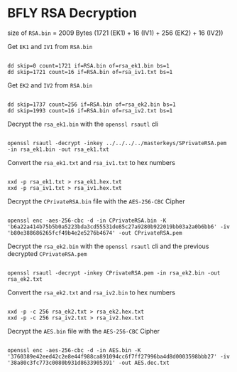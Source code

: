 # BFLY RSA Decryption

size of `RSA.bin` = 2009 Bytes (1721 (EK1) + 16 (IV1) + 256 (EK2) + 16 (IV2))

Get `EK1` and `IV1` from `RSA.bin`
<pre><code>
dd skip=0 count=1721 if=RSA.bin of=rsa_ek1.bin bs=1
dd skip=1721 count=16 if=RSA.bin of=rsa_iv1.txt bs=1
</code></pre>

Get `EK2` and `IV2` from `RSA.bin`
<pre><code>
dd skip=1737 count=256 if=RSA.bin of=rsa_ek2.bin bs=1
dd skip=1993 count=16 if=RSA.bin of=rsa_iv2.txt bs=1
</code></pre>

Decrypt the `rsa_ek1.bin` with the `openssl rsautl` cli
<pre><code>
openssl rsautl -decrypt -inkey ../../../../masterkeys/SPrivateRSA.pem -in rsa_ek1.bin -out rsa_ek1.txt
</code></pre>

Convert the `rsa_ek1.txt` and `rsa_iv1.txt` to hex numbers
<pre><code>
xxd -p rsa_ek1.txt > rsa_ek1.hex.txt
xxd -p rsa_iv1.txt > rsa_iv1.hex.txt
</code></pre>

Decrypt the `CPrivateRSA.bin` file with the `AES-256-CBC` Cipher
<pre><code>
openssl enc -aes-256-cbc -d -in CPrivateRSA.bin -K 'b6a22a414b75b5b0a5223bda3cd55531de85c27a9280b922019bb03a2a0b6bb6' -iv 'b80e388686265fcf49b4e2e5276b4674' -out CPrivateRSA.pem
</code></pre>

Decrypt the `rsa_ek2.bin` with the `openssl rsautl` cli and the previous decrypted `CPrivateRSA.pem`
<pre><code>
openssl rsautl -decrypt -inkey CPrivateRSA.pem -in rsa_ek2.bin -out rsa_ek2.txt
</code></pre>

Convert the `rsa_ek2.txt` and `rsa_iv2.bin` to hex numbers
<pre><code>
xxd -p -c 256 rsa_ek2.txt > rsa_ek2.hex.txt
xxd -p -c 256 rsa_iv2.txt > rsa_iv2.hex.txt
</code></pre>

Decrypt the `AES.bin` file with the `AES-256-CBC` Cipher
<pre><code>
openssl enc -aes-256-cbc -d -in AES.bin -K '3760389e42eed42c2e8e44f988ca891094cc6f7ff27996ba4d8d0003598bbb27' -iv '38a80c3fc773c0080b931d8633905391' -out AES.dec.txt
</code></pre>
